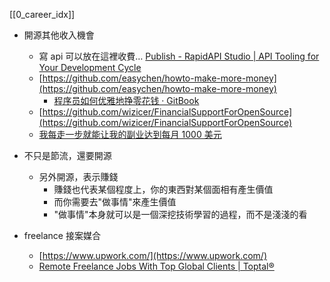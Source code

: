 [[0_career_idx]]




- 開源其他收入機會
    - 寫 api 可以放在這裡收費… [Publish - RapidAPI Studio | API Tooling for Your Development Cycle](https://rapidapi.com/studio/api_3ac60cd4-0661-4f4d-b4dc-14688eedea0b/publish/general)
    - [https://github.com/easychen/howto-make-more-money](https://github.com/easychen/howto-make-more-money)
        - [程序员如何优雅地挣零花钱 · GitBook](https://howto-make-more-money-easychen.vercel.app/)
    - [https://github.com/wizicer/FinancialSupportForOpenSource](https://github.com/wizicer/FinancialSupportForOpenSource)
    - [我每走一步就能让我的副业达到每月 1000 美元](https://www.notion.so/1000-449690944a50464eadd792bb72dcad3e?pvs=21)
- 不只是節流，還要開源
    - 另外開源，表示賺錢
        - 賺錢也代表某個程度上，你的東西對某個面相有產生價值
        - 而你需要去"做事情"來產生價值
        - "做事情"本身就可以是一個深挖技術學習的過程，而不是淺淺的看






- freelance 接案媒合
    - [https://www.upwork.com/](https://www.upwork.com/)
    - [Remote Freelance Jobs With Top Global Clients | Toptal®](https://www.toptal.com/freelance-jobs?utm_source=quora.com&utm_medium=promoted_answer&utm_content=GM-293-3-resorces-202109&utm_campaign=Talent%20-%20Generic%20-%20GM-293-3-What-are-best-resources-to-find-remote-jobs-for-experienced-developer)